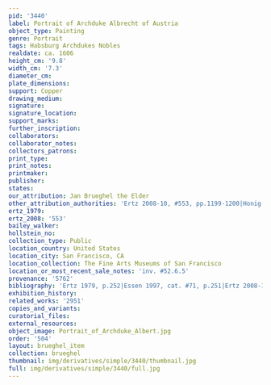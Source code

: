 ```yaml
---
pid: '3440'
label: Portrait of Archduke Albrecht of Austria
object_type: Painting
genre: Portrait
tags: Habsburg Archdukes Nobles
realdate: ca. 1606
height_cm: '9.8'
width_cm: '7.3'
diameter_cm: 
plate_dimensions: 
support: Copper
drawing_medium: 
signature: 
signature_location: 
support_marks: 
further_inscription: 
collaborators: 
collaborator_notes: 
collectors_patrons: 
print_type: 
print_notes: 
printmaker: 
publisher: 
states: 
our_attribution: Jan Brueghel the Elder
other_attribution_authorities: 'Ertz 2008-10, #553, pp.1199-1200|Honig database'
ertz_1979: 
ertz_2008: '553'
bailey_walker: 
hollstein_no: 
collection_type: Public
location_country: United States
location_city: San Francisco, CA
location_collection: The Fine Arts Museums of San Francisco
location_or_most_recent_sale_notes: 'inv. #52.6.5'
provenance: '5762'
bibliography: 'Ertz 1979, p.252|Essen 1997, cat. #71, p.251|Ertz 2008-10, cat. #553'
exhibition_history: 
related_works: '2951'
copies_and_variants: 
curatorial_files: 
external_resources: 
object_image: Portrait_of_Archduke_Albert.jpg
order: '504'
layout: brueghel_item
collection: brueghel
thumbnail: img/derivatives/simple/3440/thumbnail.jpg
full: img/derivatives/simple/3440/full.jpg
---
```

